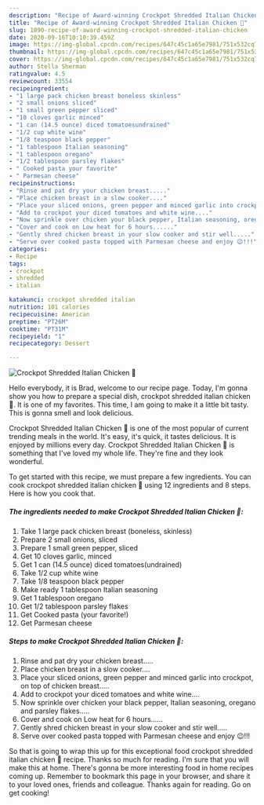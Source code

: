 ```yaml
---
description: "Recipe of Award-winning Crockpot Shredded Italian Chicken 🐔"
title: "Recipe of Award-winning Crockpot Shredded Italian Chicken 🐔"
slug: 1890-recipe-of-award-winning-crockpot-shredded-italian-chicken
date: 2020-09-16T10:10:39.459Z
image: https://img-global.cpcdn.com/recipes/647c45c1a65e7981/751x532cq70/crockpot-shredded-italian-chicken-🐔-recipe-main-photo.jpg
thumbnail: https://img-global.cpcdn.com/recipes/647c45c1a65e7981/751x532cq70/crockpot-shredded-italian-chicken-🐔-recipe-main-photo.jpg
cover: https://img-global.cpcdn.com/recipes/647c45c1a65e7981/751x532cq70/crockpot-shredded-italian-chicken-🐔-recipe-main-photo.jpg
author: Stella Sherman
ratingvalue: 4.5
reviewcount: 33554
recipeingredient:
- "1 large pack chicken breast boneless skinless"
- "2 small onions sliced"
- "1 small green pepper sliced"
- "10 cloves garlic minced"
- "1 can (14.5 ounce) diced tomatoesundrained"
- "1/2 cup white wine"
- "1/8 teaspoon black pepper"
- "1 tablespoon Italian seasoning"
- "1 tablespoon oregano"
- "1/2 tablespoon parsley flakes"
- " Cooked pasta your favorite"
- " Parmesan cheese"
recipeinstructions:
- "Rinse and pat dry your chicken breast....."
- "Place chicken breast in a slow cooker...."
- "Place your sliced onions, green pepper and minced garlic into crockpot, on top of chicken breast....."
- "Add to crockpot your diced tomatoes and white wine...."
- "Now sprinkle over chicken your black pepper, Italian seasoning, oregano and parsley flakes....."
- "Cover and cook on Low heat for 6 hours......"
- "Gently shred chicken breast in your slow cooker and stir well....."
- "Serve over cooked pasta topped with Parmesan cheese and enjoy 😉!!!"
categories:
- Recipe
tags:
- crockpot
- shredded
- italian

katakunci: crockpot shredded italian 
nutrition: 101 calories
recipecuisine: American
preptime: "PT26M"
cooktime: "PT31M"
recipeyield: "1"
recipecategory: Dessert

---
```



![Crockpot Shredded Italian Chicken 🐔](https://img-global.cpcdn.com/recipes/647c45c1a65e7981/751x532cq70/crockpot-shredded-italian-chicken-🐔-recipe-main-photo.jpg)

Hello everybody, it is Brad, welcome to our recipe page. Today, I'm gonna show you how to prepare a special dish, crockpot shredded italian chicken 🐔. It is one of my favorites. This time, I am going to make it a little bit tasty. This is gonna smell and look delicious.

Crockpot Shredded Italian Chicken 🐔 is one of the most popular of current trending meals in the world. It's easy, it's quick, it tastes delicious. It is enjoyed by millions every day. Crockpot Shredded Italian Chicken 🐔 is something that I've loved my whole life. They're fine and they look wonderful.




To get started with this recipe, we must prepare a few ingredients. You can cook crockpot shredded italian chicken 🐔 using 12 ingredients and 8 steps. Here is how you cook that.

<!--inarticleads1-->

##### The ingredients needed to make Crockpot Shredded Italian Chicken 🐔:

1. Take 1 large pack chicken breast (boneless, skinless)
1. Prepare 2 small onions, sliced
1. Prepare 1 small green pepper, sliced
1. Get 10 cloves garlic, minced
1. Get 1 can (14.5 ounce) diced tomatoes(undrained)
1. Take 1/2 cup white wine
1. Take 1/8 teaspoon black pepper
1. Make ready 1 tablespoon Italian seasoning
1. Get 1 tablespoon oregano
1. Get 1/2 tablespoon parsley flakes
1. Get  Cooked pasta (your favorite!)
1. Get  Parmesan cheese




<!--inarticleads2-->

##### Steps to make Crockpot Shredded Italian Chicken 🐔:

1. Rinse and pat dry your chicken breast.....
1. Place chicken breast in a slow cooker....
1. Place your sliced onions, green pepper and minced garlic into crockpot, on top of chicken breast.....
1. Add to crockpot your diced tomatoes and white wine....
1. Now sprinkle over chicken your black pepper, Italian seasoning, oregano and parsley flakes.....
1. Cover and cook on Low heat for 6 hours......
1. Gently shred chicken breast in your slow cooker and stir well.....
1. Serve over cooked pasta topped with Parmesan cheese and enjoy 😉!!!




So that is going to wrap this up for this exceptional food crockpot shredded italian chicken 🐔 recipe. Thanks so much for reading. I'm sure that you will make this at home. There's gonna be more interesting food in home recipes coming up. Remember to bookmark this page in your browser, and share it to your loved ones, friends and colleague. Thanks again for reading. Go on get cooking!
